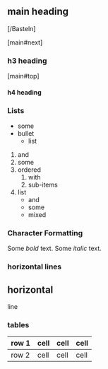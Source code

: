 ## main heading

[/Basteln]

<a name="top"></a>
[main#next]

### h3 heading
<a name="next"></a>

[main#top]

#### h4 heading

### Lists
 * some
 * bullet
   * list
 1. and
 3. some
 10. ordered
     1. with
     2. sub-items
 201. list
      * and
      * some
      * mixed

### Character Formatting

Some *bold* text.
Some _italic_ text.

### horizontal lines

horizontal
---
line

### tables

| row 1 | cell | cell | cell |
| -- | -- | -- | -- |
| row 2 | cell | cell | cell |

